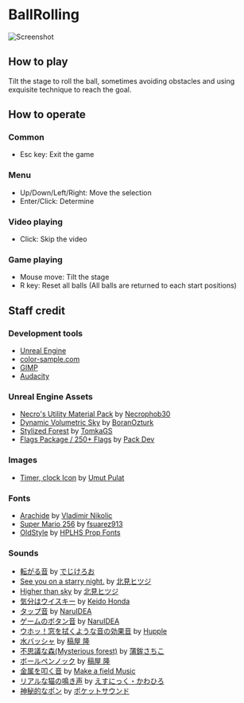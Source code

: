 # BallRolling

![Screenshot](image-2024-03-21-120430.png)  

## How to play

Tilt the stage to roll the ball, sometimes avoiding obstacles and using exquisite technique to reach the goal.  

## How to operate

### Common
- Esc key: Exit the game

### Menu
- Up/Down/Left/Right: Move the selection
- Enter/Click: Determine

### Video playing
- Click: Skip the video

### Game playing
- Mouse move: Tilt the stage
- R key: Reset all balls (All balls are returned to each start positions)

## Staff credit

### Development tools
- [Unreal Engine](https://www.unrealengine.com/)
- [color-sample.com](https://www.color-sample.com/)
- [GIMP](https://www.gimp.org/)
- [Audacity](https://www.audacityteam.org/)

### Unreal Engine Assets
- [Necro's Utility Material Pack](https://www.unrealengine.com/marketplace/ja/product/necro-s-utility-material-pack) by
  [Necrophob30](https://www.unrealengine.com/marketplace/ja/profile/Necrophob30)
- [Dynamic Volumetric Sky](https://www.unrealengine.com/marketplace/ja/product/dynamic-volumetric-sky) by
  [BoranOzturk](https://www.unrealengine.com/marketplace/ja/profile/BoranOzturk)
- [Stylized Forest](https://www.unrealengine.com/marketplace/ja/product/stylized-forest-03) by
  [TomkaGS](https://www.unrealengine.com/marketplace/ja/profile/TomkaGS)
- [Flags Package / 250+ Flags](https://www.unrealengine.com/marketplace/ja/product/flags-package-250-flags) by
  [Pack Dev](https://www.unrealengine.com/marketplace/ja/profile/Pack+Dev)

### Images
- [Timer, clock Icon](https://icon-icons.com/icon/timer-clock/8957) by
  [Umut Pulat](https://icon-icons.com/users/HHnV9TQQv471ZcHxrpZgh/icon-sets/)

### Fonts
- [Arachide](https://www.dafont.com/arachide.font) by
  [Vladimir Nikolic](https://www.dafont.com/profile.php?user=984451)
- [Super Mario 256](https://www.dafont.com/super-mario-256.font) by
  [fsuarez913](https://www.dafont.com/profile.php?user=515895)
- [OldStyle](https://www.dafont.com/oldstyle-hplhs.font) by
  [HPLHS Prop Fonts](https://www.dafont.com/hplhs-prop-fonts.d614)

### Sounds
- [転がる音](https://www.digipot.net/?p=76955) by
  [でじけろお](https://www.digipot.net/?page_id=2)
- [See you on a starry night.](https://dova-s.jp/bgm/play19990.html) by
  [北見ヒツジ](https://dova-s.jp/_contents/author/profile452.html)
- [Higher than sky](https://dova-s.jp/bgm/play18649.html) by
  [北見ヒツジ](https://dova-s.jp/_contents/author/profile452.html)
- [気分はウイスキー](https://dova-s.jp/bgm/play5466.html) by
  [Keido Honda](https://dova-s.jp/_contents/author/profile141.html)
- [タップ音](https://dova-s.jp/se/play1457.html) by
  [NaruIDEA](https://dova-s.jp/_contents/author/profile370.html)
- [ゲームのボタン音](https://dova-s.jp/se/play1384.html) by
  [NaruIDEA](https://dova-s.jp/_contents/author/profile370.html)
- [ウホッ！窓を拭くような音の効果音](https://dova-s.jp/se/play1440.html) by
  [Hupple](https://dova-s.jp/_contents/author/profile405.html)
- [水バッシャ](https://dova-s.jp/se/play1230.html) by
  [稿屋 隆](https://dova-s.jp/_contents/author/profile000.html)
- [不思議な森(Mysterious forest)](https://dova-s.jp/bgm/play14924.html) by
  [蒲鉾さちこ](https://dova-s.jp/_contents/author/profile423.html)
- [ボールペンノック](https://dova-s.jp/se/play033.html) by
  [稿屋 隆](https://dova-s.jp/_contents/author/profile000.html)
- [金属を叩く音](https://dova-s.jp/se/play1048.html) by
  [Make a field Music](https://dova-s.jp/_contents/author/profile164.html)
- [リアルな猫の鳴き声](https://dova-s.jp/se/play1464.html) by
  [えすにっく・かわひろ](https://dova-s.jp/_contents/author/profile271.html)
- [神秘的なポン](https://pocket-se.info/archives/446/) by
  [ポケットサウンド](https://pocket-se.info/)
